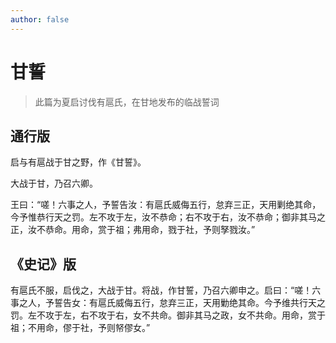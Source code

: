 ```yaml
---
author: false
---
```


# 甘誓

> 此篇为夏启讨伐有扈氏，在甘地发布的临战誓词

## 通行版

启与有扈战于甘之野，作《甘誓》。

大战于甘，乃召六卿。

王曰：“嗟！六事之人，予誓告汝：有扈氏威侮五行，怠弃三正，天用剿绝其命，今予惟恭行天之罚。左不攻于左，汝不恭命；右不攻于右，汝不恭命；御非其马之正，汝不恭命。用命，赏于祖；弗用命，戮于社，予则孥戮汝。” 

## 《史记》版

有扈氏不服，启伐之，大战于甘。将战，作甘誓，乃召六卿申之。启曰：“嗟！六事之人，予誓告女：有扈氏威侮五行，怠弃三正，天用勦绝其命。今予维共行天之罚。左不攻于左，右不攻于右，女不共命。御非其马之政，女不共命。用命，赏于祖；不用命，僇于社，予则帑僇女。”